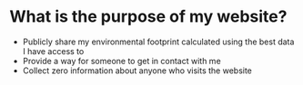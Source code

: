 # What is the purpose of my website?
- Publicly share my environmental footprint calculated using the best data I have access to
- Provide a way for someone to get in contact with me
- Collect zero information about anyone who visits the website
